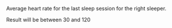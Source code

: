 Average heart rate for the last sleep session for the right sleeper.

Result will be between 30 and 120